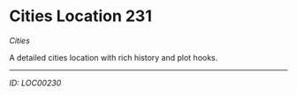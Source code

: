# Cities Location 231

*Cities*

A detailed cities location with rich history and plot hooks.

---
*ID: LOC00230*